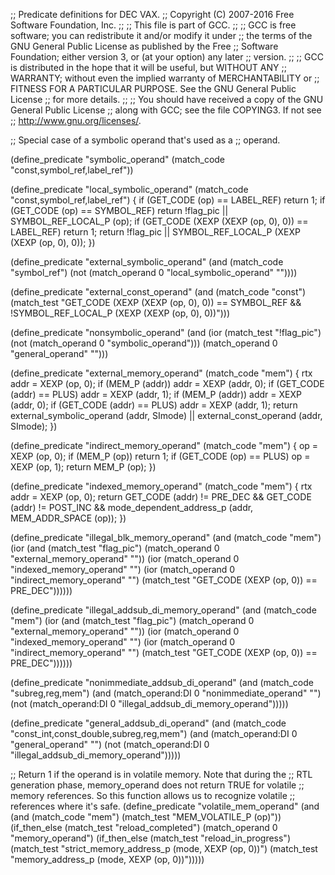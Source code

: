 ;; Predicate definitions for DEC VAX.
;; Copyright (C) 2007-2016 Free Software Foundation, Inc.
;;
;; This file is part of GCC.
;;
;; GCC is free software; you can redistribute it and/or modify it under
;; the terms of the GNU General Public License as published by the Free
;; Software Foundation; either version 3, or (at your option) any later
;; version.
;;
;; GCC is distributed in the hope that it will be useful, but WITHOUT ANY
;; WARRANTY; without even the implied warranty of MERCHANTABILITY or
;; FITNESS FOR A PARTICULAR PURPOSE.  See the GNU General Public License
;; for more details.
;;
;; You should have received a copy of the GNU General Public License
;; along with GCC; see the file COPYING3.  If not see
;; <http://www.gnu.org/licenses/>.

;; Special case of a symbolic operand that's used as a
;; operand.

(define_predicate "symbolic_operand"
  (match_code "const,symbol_ref,label_ref"))

(define_predicate "local_symbolic_operand"
  (match_code "const,symbol_ref,label_ref")
{
  if (GET_CODE (op) == LABEL_REF)
    return 1;
  if (GET_CODE (op) == SYMBOL_REF)
    return !flag_pic || SYMBOL_REF_LOCAL_P (op);
  if (GET_CODE (XEXP (XEXP (op, 0), 0)) == LABEL_REF)
    return 1;
  return !flag_pic || SYMBOL_REF_LOCAL_P (XEXP (XEXP (op, 0), 0));
})

(define_predicate "external_symbolic_operand"
  (and (match_code "symbol_ref")
       (not (match_operand 0 "local_symbolic_operand" ""))))

(define_predicate "external_const_operand"
  (and (match_code "const")
       (match_test "GET_CODE (XEXP (XEXP (op, 0), 0)) == SYMBOL_REF
		    && !SYMBOL_REF_LOCAL_P (XEXP (XEXP (op, 0), 0))")))

(define_predicate "nonsymbolic_operand"
  (and (ior (match_test "!flag_pic")
	    (not (match_operand 0 "symbolic_operand")))
       (match_operand 0 "general_operand" "")))

(define_predicate "external_memory_operand"
   (match_code "mem")
{
  rtx addr = XEXP (op, 0);
  if (MEM_P (addr))
    addr = XEXP (addr, 0);
  if (GET_CODE (addr) == PLUS)
    addr = XEXP (addr, 1);
  if (MEM_P (addr))
    addr = XEXP (addr, 0);
  if (GET_CODE (addr) == PLUS)
    addr = XEXP (addr, 1);
  return external_symbolic_operand (addr, SImode)
	 || external_const_operand (addr, SImode);
})

(define_predicate "indirect_memory_operand"
   (match_code "mem")
{
  op = XEXP (op, 0);
  if (MEM_P (op))
    return 1;
  if (GET_CODE (op) == PLUS)
    op = XEXP (op, 1);
  return MEM_P (op);
})

(define_predicate "indexed_memory_operand"
   (match_code "mem")
{
  rtx addr = XEXP (op, 0);
  return GET_CODE (addr) != PRE_DEC && GET_CODE (addr) != POST_INC
	 && mode_dependent_address_p (addr, MEM_ADDR_SPACE (op));
})

(define_predicate "illegal_blk_memory_operand"
   (and (match_code "mem")
	(ior (and (match_test "flag_pic")
		  (match_operand 0 "external_memory_operand" ""))
	     (ior (match_operand 0 "indexed_memory_operand" "")
		  (ior (match_operand 0 "indirect_memory_operand" "")
		       (match_test "GET_CODE (XEXP (op, 0)) == PRE_DEC"))))))

(define_predicate "illegal_addsub_di_memory_operand"
   (and (match_code "mem")
	(ior (and (match_test "flag_pic")
		  (match_operand 0 "external_memory_operand" ""))
	     (ior (match_operand 0 "indexed_memory_operand" "")
		  (ior (match_operand 0 "indirect_memory_operand" "")
		       (match_test "GET_CODE (XEXP (op, 0)) == PRE_DEC"))))))

(define_predicate "nonimmediate_addsub_di_operand"
   (and (match_code "subreg,reg,mem")
	(and (match_operand:DI 0 "nonimmediate_operand" "")
	     (not (match_operand:DI 0 "illegal_addsub_di_memory_operand")))))

(define_predicate "general_addsub_di_operand"
   (and (match_code "const_int,const_double,subreg,reg,mem")
	(and (match_operand:DI 0 "general_operand" "")
	     (not (match_operand:DI 0 "illegal_addsub_di_memory_operand")))))

;; Return 1 if the operand is in volatile memory.  Note that during the
;; RTL generation phase, memory_operand does not return TRUE for volatile
;; memory references.  So this function allows us to recognize volatile
;; references where it's safe.
(define_predicate "volatile_mem_operand"
  (and (and (match_code "mem")
	    (match_test "MEM_VOLATILE_P (op)"))
       (if_then_else (match_test "reload_completed")
         (match_operand 0 "memory_operand")
         (if_then_else (match_test "reload_in_progress")
	   (match_test "strict_memory_address_p (mode, XEXP (op, 0))")
	   (match_test "memory_address_p (mode, XEXP (op, 0))")))))
